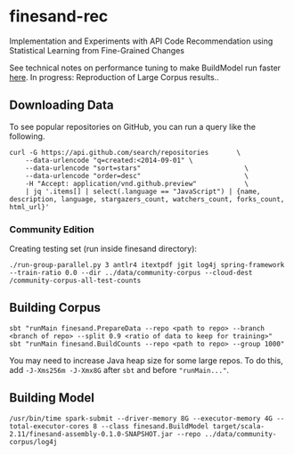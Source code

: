# finesand-rec

Implementation and Experiments with API Code Recommendation using Statistical Learning from Fine-Grained Changes

See technical notes on performance tuning to make BuildModel run faster [here](https://github.com/tuzhucheng/finesand-rec/wiki/BuildModel-Performance-Tuning).
In progress: Reproduction of Large Corpus results..

## Downloading Data

To see popular repositories on GitHub, you can run a query like the following.
```
curl -G https://api.github.com/search/repositories       \
    --data-urlencode "q=created:<2014-09-01" \
    --data-urlencode "sort=stars"                          \
    --data-urlencode "order=desc"                          \
    -H "Accept: application/vnd.github.preview"            \
    | jq '.items[] | select(.language == "JavaScript") | {name, description, language, stargazers_count, watchers_count, forks_count, html_url}'
```

### Community Edition

Creating testing set (run inside finesand directory):

```
./run-group-parallel.py 3 antlr4 itextpdf jgit log4j spring-framework --train-ratio 0.0 --dir ../data/community-corpus --cloud-dest /community-corpus-all-test-counts
```

## Building Corpus

```
sbt "runMain finesand.PrepareData --repo <path to repo> --branch <branch of repo> --split 0.9 <ratio of data to keep for training>"
sbt "runMain finesand.BuildCounts --repo <path to repo> --group 1000"
```

You may need to increase Java heap size for some large repos. To do this, add `-J-Xms256m -J-Xmx8G` after `sbt` and before `"runMain..."`.

## Building Model

```
/usr/bin/time spark-submit --driver-memory 8G --executor-memory 4G --total-executor-cores 8 --class finesand.BuildModel target/scala-2.11/finesand-assembly-0.1.0-SNAPSHOT.jar --repo ../data/community-corpus/log4j
```
